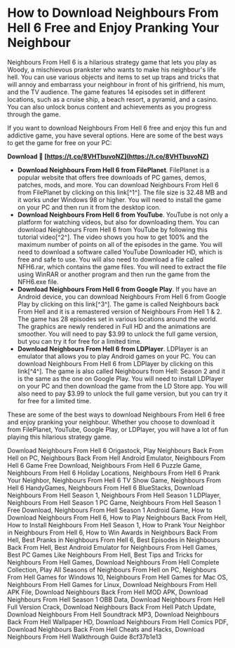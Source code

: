 # How to Download Neighbours From Hell 6 Free and Enjoy Pranking Your Neighbour
 
Neighbours From Hell 6 is a hilarious strategy game that lets you play as Woody, a mischievous prankster who wants to make his neighbour's life hell. You can use various objects and items to set up traps and tricks that will annoy and embarrass your neighbour in front of his girlfriend, his mum, and the TV audience. The game features 14 episodes set in different locations, such as a cruise ship, a beach resort, a pyramid, and a casino. You can also unlock bonus content and achievements as you progress through the game.
 
If you want to download Neighbours From Hell 6 free and enjoy this fun and addictive game, you have several options. Here are some of the best ways to get the game for free on your PC:
 
**Download 🌟 [https://t.co/8VHTbuvoNZ](https://t.co/8VHTbuvoNZ)**


 
- **Download Neighbours From Hell 6 from FilePlanet**. FilePlanet is a popular website that offers free downloads of PC games, demos, patches, mods, and more. You can download Neighbours From Hell 6 from FilePlanet by clicking on this link[^1^]. The file size is 32.48 MB and it works under Windows 98 or higher. You will need to install the game on your PC and then run it from the desktop icon.
- **Download Neighbours From Hell 6 from YouTube**. YouTube is not only a platform for watching videos, but also for downloading them. You can download Neighbours From Hell 6 from YouTube by following this tutorial video[^2^]. The video shows you how to get 100% and the maximum number of points on all of the episodes in the game. You will need to download a software called YouTube Downloader HD, which is free and safe to use. You will also need to download a file called NFH6.rar, which contains the game files. You will need to extract the file using WinRAR or another program and then run the game from the NFH6.exe file.
- **Download Neighbours From Hell 6 from Google Play**. If you have an Android device, you can download Neighbours From Hell 6 from Google Play by clicking on this link[^3^]. The game is called Neighbours back From Hell and it is a remastered version of Neighbours From Hell 1 & 2. The game has 28 episodes set in various locations around the world. The graphics are newly rendered in Full HD and the animations are smoother. You will need to pay $3.99 to unlock the full game version, but you can try it for free for a limited time.
- **Download Neighbours From Hell 6 from LDPlayer**. LDPlayer is an emulator that allows you to play Android games on your PC. You can download Neighbours From Hell 6 from LDPlayer by clicking on this link[^4^]. The game is also called Neighbours from Hell: Season 2 and it is the same as the one on Google Play. You will need to install LDPlayer on your PC and then download the game from the LD Store app. You will also need to pay $3.99 to unlock the full game version, but you can try it for free for a limited time.

These are some of the best ways to download Neighbours From Hell 6 free and enjoy pranking your neighbour. Whether you choose to download it from FilePlanet, YouTube, Google Play, or LDPlayer, you will have a lot of fun playing this hilarious strategy game.
 
Download Neighbours From Hell 6 Origastock,  Play Neighbours Back From Hell on PC,  Neighbours Back From Hell Android Emulator,  Neighbours From Hell 6 Game Free Download,  Neighbours From Hell 6 Puzzle Game,  Neighbours From Hell 6 Holiday Locations,  Neighbours From Hell 6 Prank Your Neighbor,  Neighbours From Hell 6 TV Show Game,  Neighbours From Hell 6 HandyGames,  Neighbours From Hell 6 BlueStacks,  Download Neighbours From Hell Season 1,  Neighbours From Hell Season 1 LDPlayer,  Neighbours From Hell Season 1 PC Game,  Neighbours From Hell Season 1 Free Download,  Neighbours From Hell Season 1 Android Game,  How to Download Neighbours From Hell 6,  How to Play Neighbours Back From Hell,  How to Install Neighbours From Hell Season 1,  How to Prank Your Neighbor in Neighbours From Hell 6,  How to Win Awards in Neighbours Back From Hell,  Best Pranks in Neighbours From Hell 6,  Best Episodes in Neighbours Back From Hell,  Best Android Emulator for Neighbours From Hell Games,  Best PC Games Like Neighbours From Hell,  Best Tips and Tricks for Neighbours From Hell Games,  Download Neighbours From Hell Complete Collection,  Play All Seasons of Neighbours From Hell on PC,  Neighbours From Hell Games for Windows 10,  Neighbours From Hell Games for Mac OS,  Neighbours From Hell Games for Linux,  Download Neighbours From Hell APK File,  Download Neighbours Back From Hell MOD APK,  Download Neighbours From Hell Season 1 OBB Data,  Download Neighbours From Hell Full Version Crack,  Download Neighbours Back From Hell Patch Update,  Download Neighbours From Hell Soundtrack MP3,  Download Neighbours Back From Hell Wallpaper HD,  Download Neighbours From Hell Comics PDF,  Download Neighbours Back From Hell Cheats and Hacks,  Download Neighbours From Hell Walkthrough Guide
 8cf37b1e13
 

